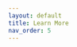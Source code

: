 ```yaml
---
layout: default
title: Learn More
nav_order: 5
---
```


<!-- Edit the content below for the workshop in question. Once you're ready to publish, remove the comment characters e.g. "<!--" at the start and end -->

<!--

## More info and other tools

- Tableau [free training videos](https://www.tableau.com/learn/training/20201)
- LinkedIn Learning [Tableau training page](https://www.linkedin.com/learning/topics/tableau)
- Data visualization design considerations for beginners: [Berkeley Library](https://guides.lib.berkeley.edu/data-visualization/design) | [University of Guelph Library](https://guides.lib.uoguelph.ca/c.php?g=700755&p=4976239)

-->
